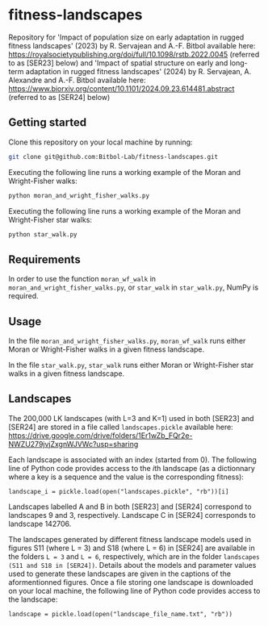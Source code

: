 # fitness-landscapes

Repository for 'Impact of population size on early adaptation in rugged fitness landscapes' (2023) by R. Servajean and A.-F. Bitbol available here: https://royalsocietypublishing.org/doi/full/10.1098/rstb.2022.0045 (referred to as [SER23] below)
and 'Impact of spatial structure on early and long-term adaptation in rugged fitness landscapes' (2024) by R. Servajean, A. Alexandre and A.-F. Bitbol available here: https://www.biorxiv.org/content/10.1101/2024.09.23.614481.abstract (referred to as [SER24] below)

## Getting started ##

Clone this repository on your local machine by running:

```bash
git clone git@github.com:Bitbol-Lab/fitness-landscapes.git
``` 
 

Executing the following line runs a working example of the Moran and Wright-Fisher walks:
```bash
python moran_and_wright_fisher_walks.py
```

Executing the following line runs a working example of the Moran and Wright-Fisher star walks:
```bash
python star_walk.py
``` 

## Requirements ##

In order to use the function `moran_wf_walk` in `moran_and_wright_fisher_walks.py`, or `star_walk` in `star_walk.py`, NumPy is required.


## Usage ##

In the file `moran_and_wright_fisher_walks.py`,
`
moran_wf_walk
`
runs either Moran or Wright-Fisher walks in a given fitness landscape.

In the file `star_walk.py`,
`
star_walk
`
runs either Moran or Wright-Fisher star walks in a given fitness landscape.

## Landscapes ##

The 200,000 LK landscapes (with L=3 and K=1) used in both [SER23] and [SER24] are stored in a file called `landscapes.pickle` available here: https://drive.google.com/drive/folders/1Er1wZb_FQr2e-NWZU279jvjZxgnWJVWc?usp=sharing

Each landscape is associated with an index (started from 0). The following line of Python code provides access to the *i*th landscape (as a dictionnary where a key is a sequence and the value is the corresponding fitness):
```
landscape_i = pickle.load(open("landscapes.pickle", "rb"))[i]
```

Landscapes labelled A and B in both [SER23] and [SER24] correspond to landscapes 9 and 3, respectively. Landscape C in [SER24] corresponds to landscape 142706.

The landscapes generated by different fitness landscape models used in figures S11 (where L = 3) and S18 (where L = 6) in [SER24] are available in the folders `L = 3` and `L = 6`, respectively, which are in the folder `landscapes (S11 and S18 in [SER24])`. Details about the models and parameter values used to generate these landscapes are given in the captions of the aformentionned figures. Once a file storing one landscape is downloaded on your local machine, the following line of Python code provides access to the landscape:
```
landscape = pickle.load(open("landscape_file_name.txt", "rb"))
```
